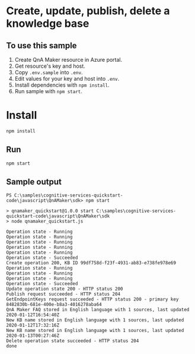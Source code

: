 # Create, update, publish, delete a knowledge base

## To use this sample

1. Create QnA Maker resource in Azure portal.
1. Get resource's key and host.
1. Copy `.env.sample` into `.env`.
1. Edit values for your key and host into `.env`.
1. Install dependencies with `npm install`.
1. Run sample with `npm start`.

# Install

```javascript
npm install
```

## Run

```javascript
npm start
```

## Sample output

```console
PS C:\samples\cognitive-services-quickstart-code\javascript\QnAMaker\sdk> npm start

> qnamaker_quickstart@1.0.0 start C:\samples\cognitive-services-quickstart-code\javascript\QnAMaker\sdk
> node qnamaker_quickstart.js

Operation state - Running
Operation state - Running
Operation state - Running
Operation state - Running
Operation state - Running
Operation state - Succeeded
Create operation 200, KB ID 99df758d-f23f-4931-ab83-e738fe978e69
Operation state - Running
Operation state - Running
Operation state - Running
Operation state - Succeeded
Update operation state 200 - HTTP status 200
Publish request succeeded - HTTP status 204
GetEndpointKeys request succeeded - HTTP status 200 - primary key 8482830b-681e-400e-b8a3-4016278aba64
QnA Maker FAQ stored in English language with 1 sources, last updated 2020-01-12T16:54:40Z
New KB name stored in English language with 1 sources, last updated 2020-01-12T17:32:16Z
New KB name stored in English language with 1 sources, last updated 2020-01-13T00:27:46Z
Delete operation state succeeded - HTTP status 204
done
```

